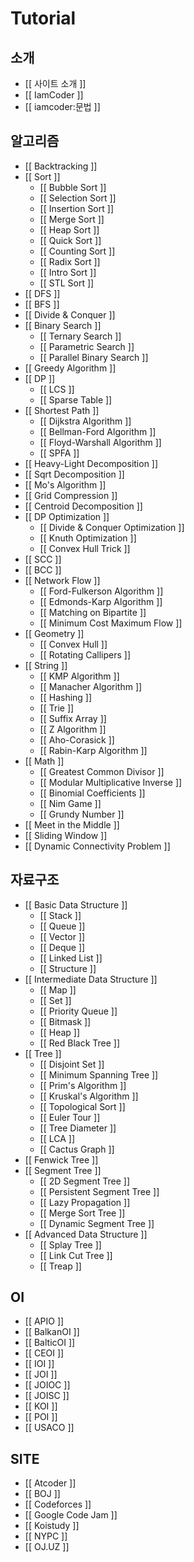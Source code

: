 # Tutorial


## 소개

- [[ 사이트 소개 ]]
- [[ IamCoder ]]
- [[ iamcoder:문법 ]]


## 알고리즘

- [[ Backtracking ]]
- [[ Sort ]]
  - [[ Bubble Sort ]]
  - [[ Selection Sort ]]
  - [[ Insertion Sort ]]
  - [[ Merge Sort ]]
  - [[ Heap Sort ]]
  - [[ Quick Sort ]]
  - [[ Counting Sort ]]
  - [[ Radix Sort ]]
  - [[ Intro Sort ]]
  - [[ STL Sort ]]
- [[ DFS ]]
- [[ BFS ]]
- [[ Divide & Conquer ]]
- [[ Binary Search ]]
  - [[ Ternary Search ]]
  - [[ Parametric Search ]]
  - [[ Parallel Binary Search ]]
- [[ Greedy Algorithm ]]
- [[ DP ]]
  - [[ LCS ]]
  - [[ Sparse Table ]]
- [[ Shortest Path ]]
  - [[ Dijkstra Algorithm ]]
  - [[ Bellman-Ford Algorithm ]]
  - [[ Floyd-Warshall Algorithm ]]
  - [[ SPFA ]]
- [[ Heavy-Light Decomposition ]]
- [[ Sqrt Decomposition ]]
- [[ Mo's Algorithm ]]
- [[ Grid Compression ]]
- [[ Centroid Decomposition ]]
- [[ DP Optimization ]]
  - [[ Divide & Conquer Optimization ]]
  - [[ Knuth Optimization ]]
  - [[ Convex Hull Trick ]]
- [[ SCC ]]
- [[ BCC ]]
- [[ Network Flow ]]
  - [[ Ford-Fulkerson Algorithm ]]
  - [[ Edmonds-Karp Algorithm ]]
  - [[ Matching on Bipartite ]]
  - [[ Minimum Cost Maximum Flow ]]
- [[ Geometry ]]
  - [[ Convex Hull ]]
  - [[ Rotating Callipers ]]
- [[ String ]]
  - [[ KMP Algorithm ]]
  - [[ Manacher Algorithm ]]
  - [[ Hashing ]]
  - [[ Trie ]]
  - [[ Suffix Array ]]
  - [[ Z Algorithm ]]
  - [[ Aho-Corasick ]]
  - [[ Rabin-Karp Algorithm ]]
- [[ Math ]]
  - [[ Greatest Common Divisor ]]
  - [[ Modular Multiplicative Inverse ]]
  - [[ Binomial Coefficients ]]
  - [[ Nim Game ]]
  - [[ Grundy Number ]]
- [[ Meet in the Middle ]]
- [[ Sliding Window ]]
- [[ Dynamic Connectivity Problem ]]

## 자료구조

* [[ Basic Data Structure ]]
  * [[ Stack ]]
  * [[ Queue ]]
  * [[ Vector ]]
  * [[ Deque ]]
  * [[ Linked List ]]
  * [[ Structure ]]
* [[ Intermediate Data Structure ]]
  * [[ Map ]]
  * [[ Set ]]
  * [[ Priority Queue ]]
  * [[ Bitmask ]]
  * [[ Heap ]]
  * [[ Red Black Tree ]]
* [[ Tree ]]
  * [[ Disjoint Set ]]
  * [[ Minimum Spanning Tree ]] 
  * [[ Prim's Algorithm ]]
  * [[ Kruskal's Algorithm ]]
  * [[ Topological Sort ]]
  * [[ Euler Tour ]]
  * [[ Tree Diameter ]]
  * [[ LCA ]]
  * [[ Cactus Graph ]]
* [[ Fenwick Tree ]]
* [[ Segment Tree ]]
  * [[ 2D Segment Tree ]]
  * [[ Persistent Segment Tree ]]
  * [[ Lazy Propagation ]]
  * [[ Merge Sort Tree ]]
  * [[ Dynamic Segment Tree ]]
* [[ Advanced Data Structure ]]
  * [[ Splay Tree ]]
  * [[ Link Cut Tree ]]
  * [[ Treap ]]



## OI 
* [[ APIO ]]
* [[ BalkanOI ]]
* [[ BalticOI ]]
* [[ CEOI ]]
* [[ IOI ]]
* [[ JOI ]]
* [[ JOIOC ]]
* [[ JOISC ]]
* [[ KOI ]]
* [[ POI ]]
* [[ USACO ]]


## SITE
* [[ Atcoder ]]
* [[ BOJ ]]
* [[ Codeforces ]]
* [[ Google Code Jam ]]
* [[ Koistudy ]]
* [[ NYPC ]]
* [[ OJ.UZ ]]
